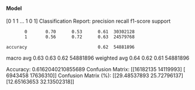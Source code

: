 #### Model
[0 1 1 ... 1 0 1]
Classification Report:
              precision    recall  f1-score   support

           0       0.70      0.53      0.61  30302128
           1       0.56      0.72      0.63  24579768

    accuracy                           0.62  54881896
   macro avg       0.63      0.63      0.62  54881896
weighted avg       0.64      0.62      0.61  54881896

Accuracy: 0.6162040210855689
Confusion Matrix:
[[16182135 14119993]
 [ 6943458 17636310]]
Confusion Matrix (%):
[[29.48537893 25.72796137]
 [12.65163653 32.13502318]]
